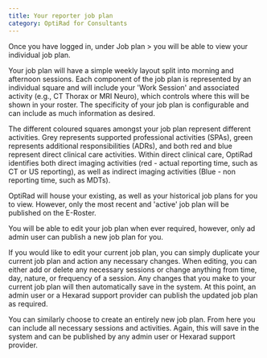 ```yaml
---
title: Your reporter job plan
category: OptiRad for Consultants
---
```

Once you have logged in, under Job plan > you will be able to view your individual job plan. 

Your job plan will have a simple weekly layout split into morning and afternoon sessions. Each component of the job plan is represented by an individual square and will include your 'Work Session' and associated activity (e.g., CT Thorax or MRI Neuro), which controls where this will be shown in your roster. The specificity of your job plan is configurable and can include as much information as desired. 

The different coloured squares amongst your job plan represent different activities. Grey represents supported professional activities (SPAs), green represents additional responsibilities (ADRs), and both red and blue represent direct clinical care activities. Within direct clinical care, OptiRad identifies both direct imaging activities (red - actual reporting time, such as CT or US reporting), as well as indirect imaging activities (Blue - non reporting time, such as MDTs). 

OptiRad will house your existing, as well as your historical job plans for you to view. However, only the most recent and 'active' job plan will be published on the E-Roster. 

You will be able to edit your job plan when ever required, however, only ad admin user can publish a new job plan for you. 

If you would like to edit your current job plan, you can simply duplicate your current job plan and action any necessary changes. When editing, you can either add or delete any necessary sessions or change anything from time, day, nature, or frequency of a session. Any changes that you make to your current job plan will then automatically save in the system. At this point, an admin user or a Hexarad support provider can publish the updated job plan as required. 

You can similarly choose to create an entirely new job plan. From here you can include all necessary sessions and activities. Again, this will save in the system and can be published by any admin user or Hexarad support provider.